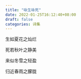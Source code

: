 ```yaml
---
title: "咏生咏死"
date: 2022-01-25T16:12:40+08:00
draft: false
categories: 诗集
---
```


生如夏花之灿烂


死若秋叶之静美


来似冬雪之轻盈


归近春雨之朦胧
